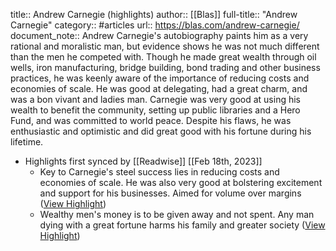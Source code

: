 title:: Andrew Carnegie (highlights)
author:: [[Blas]]
full-title:: "Andrew Carnegie"
category:: #articles
url:: https://blas.com/andrew-carnegie/
document_note:: Andrew Carnegie's autobiography paints him as a very rational and moralistic man, but evidence shows he was not much different than the men he competed with. Though he made great wealth through oil wells, iron manufacturing, bridge building, bond trading and other business practices, he was keenly aware of the importance of reducing costs and economies of scale. He was good at delegating, had a great charm, and was a bon vivant and ladies man. Carnegie was very good at using his wealth to benefit the community, setting up public libraries and a Hero Fund, and was committed to world peace. Despite his flaws, he was enthusiastic and optimistic and did great good with his fortune during his lifetime.

- Highlights first synced by [[Readwise]] [[Feb 18th, 2023]]
	- Key to Carnegie's steel success lies in reducing costs and economies of scale. He was also very good at bolstering excitement and support for his businesses. Aimed for volume over margins ([View Highlight](https://read.readwise.io/read/01gsj08mntnsaseq3ms783dfpv))
	- Wealthy men's money is to be given away and not spent. Any man dying with a great fortune harms his family and greater society ([View Highlight](https://read.readwise.io/read/01gsj08weqjdm4ty87m69s5vqq))